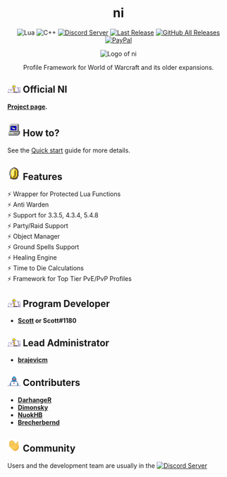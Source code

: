 <!-- markdownlint-disable MD004 MD033 -->
<div align="center">

# ni

![Lua](https://img.shields.io/badge/Lua-2C2D72?style=flat-squaree&logo=lua&logoColor=white)
![C++](https://img.shields.io/badge/C%2B%2B-00599C?style=flat-squaree&logo=c%2B%2B&logoColor=white)
[![Discord Server](https://img.shields.io/badge/Discord-7289DA?style=flat-squaree&logo=discord&logoColor=white)](https://discord.gg/xBFKJc6QRr)
[![Last Release](https://img.shields.io/github/v/release/darhanger/ni-2?style=flat-square)](https://github.com/darhanger/ni-2)
[![GitHub All Releases](https://img.shields.io/github/downloads/darhanger/ni-2/total?style=flat-square)](https://github.com/darhanger/ni-2/releases)
[![PayPal](https://img.shields.io/badge/PayPal-00457C?style=flat-square&logo=paypal&logoColor=white)](https://www.paypal.com/donate/?cmd=_s-xclick&hosted_button_id=E5ULM2VAQHE9N&source=url)

<img src="https://nhub.app/_media/GitHub Logo.png" alt="Logo of ni" width="256"/>

Profile Framework for World of Warcraft and its older expansions.

</div>

##  <img src="https://github.com/darhanger/darhanger/blob/master/Assets/Designer.gif" width="30px"> Оfficial NI

**[Project page](https://github.com/official-nhub/ni).**

##  <img src="https://github.com/darhanger/darhanger/blob/master/Assets/PC.gif" width="30px"> How to?

See the [Quick start](https://nhub.app/#/getting-started/quickstart) guide for more details.

##  <img src="https://github.com/darhanger/darhanger/blob/master/Assets/coin.gif" width="30px"> Features

⚡️ Wrapper for Protected Lua Functions<br>
⚡️ Anti Warden<br>
⚡️ Support for 3.3.5, 4.3.4, 5.4.8<br>
⚡️ Party/Raid Support<br>
⚡️ Object Manager<br>
⚡️ Ground Spells Support<br>
⚡️ Healing Engine<br>
⚡️ Time to Die Calculations<br>
⚡️ Framework for Top Tier PvE/PvP Profiles<br>

## <img src="https://github.com/darhanger/darhanger/blob/master/Assets/Designer.gif" width="30px"> Program Developer

- **[Scott](https://github.com/scizzydo) or Scott#1180**

## <img src="https://github.com/darhanger/darhanger/blob/master/Assets/Designer.gif" width="30px"> Lead Administrator

- **[brajevicm](https://github.com/brajevicm)**

## <img src="https://github.com/darhanger/darhanger/blob/master/Assets/Developer.gif" width="30px"> Contributers

- **[DarhangeR](https://github.com/DarhangeR)**
- **[Dimonsky](https://github.com/Dimonskynew)**
- **[NuokHB](https://github.com/NuokHB/ni/tree/master/addon/Rotations)**
- **[Brecherbernd](https://github.com/Brecherbernd/Doomsday)**

## <img src="https://github.com/darhanger/darhanger/blob/master/Assets/Hi.gif" width="30px"> Community 

Users and the development team are usually in the [![Discord Server](https://img.shields.io/badge/Discord-7289DA?style=flat-squaree&logo=discord&logoColor=white)](https://discord.gg/xBFKJc6QRr)
